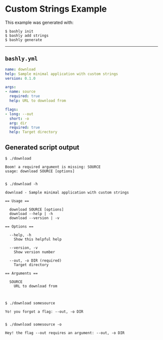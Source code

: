Custom Strings Example
==================================================

This example was generated with:

    $ bashly init
    $ bashly add strings
    $ bashly generate

-----

## `bashly.yml`

```yaml
name: download
help: Sample minimal application with custom strings
version: 0.1.0

args:
- name: source
  required: true
  help: URL to download from

flags:
- long: --out
  short: -o
  arg: dir
  required: true
  help: Target directory
```

## Generated script output

```shell
$ ./download

Boom! a required argument is missing: SOURCE
usage: download SOURCE [options]


$ ./download -h

download - Sample minimal application with custom strings

== Usage ==

  download SOURCE [options]
  download --help | -h
  download --version | -v

== Options ==

  --help, -h
    Show this helpful help

  --version, -v
    Show version number

  --out, -o DIR (required)
    Target directory

== Arguments ==

  SOURCE
    URL to download from



$ ./download somesource

Yo! you forgot a flag: --out, -o DIR


$ ./download somesource -o

Hey! the flag --out requires an argument: --out, -o DIR


```




